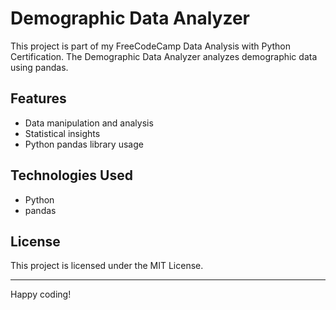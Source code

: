 # Demographic Data Analyzer

This project is part of my FreeCodeCamp Data Analysis with Python Certification. The Demographic Data Analyzer analyzes demographic data using pandas.

## Features
- Data manipulation and analysis
- Statistical insights
- Python pandas library usage

## Technologies Used
- Python
- pandas

## License
This project is licensed under the MIT License.

---

Happy coding!
